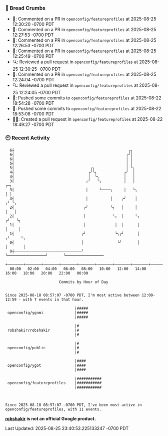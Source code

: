 ### 🍞 Bread Crumbs

 * 💬: Commented on a PR in  `openconfig/featureprofiles` at 2025-08-25 12:30:20 -0700 PDT
 * 💬: Commented on a PR in  `openconfig/featureprofiles` at 2025-08-25 12:27:53 -0700 PDT
 * 💬: Commented on a PR in  `openconfig/featureprofiles` at 2025-08-25 12:26:53 -0700 PDT
 * 💬: Commented on a PR in  `openconfig/featureprofiles` at 2025-08-25 12:25:49 -0700 PDT
 * 🔍: Reviewed a pull request in  `openconfig/featureprofiles` at 2025-08-25 12:30:25 -0700 PDT
 * 💬: Commented on a PR in  `openconfig/featureprofiles` at 2025-08-25 12:24:04 -0700 PDT
 * 🔍: Reviewed a pull request in  `openconfig/featureprofiles` at 2025-08-25 12:24:05 -0700 PDT
 * 🚢: Pushed some commits to `openconfig/featureprofiles` at 2025-08-22 18:54:28 -0700 PDT
 * 🚢: Pushed some commits to `openconfig/featureprofiles` at 2025-08-22 18:53:08 -0700 PDT
 * ✍🏼: Created a pull request in `openconfig/featureprofiles` at 2025-08-22 18:49:27 -0700 PDT

### 🕘 Recent Activity
```
  6┼                                                   ╭╮
  6┤                                                  ╭╯│
  6┤                                                  │ │
  5┤                                                  │ │
  5┤                                  ╭╮              │ ╰╮
  4┤                                 ╭╯╰╮            ╭╯  │
  4┤                                 │  ╰╮           │   │
  3┤                                ╭╯   ╰╮          │   │                      ╭─╮
  3┤                                │     ╰────╮     │   ╰╮                     │ │
  3┤                                │          │    ╭╯    │                    ╭╯ ╰╮
  2┤                               ╭╯          ╰╮   │     │                    │   │
  2┤                               │            ╰╮  │     ╰╮                  ╭╯   ╰╮
  1┤                               │             │  │      │                  │     │
  1┤                              ╭╯             ╰╮╭╯      │                 ╭╯     ╰╮
  0┤                              │               ╰╯       │                 │       │
  0┼──────────────────────────────╯                        ╰─────────────────╯       ╰─────────────────
    +───────+───────+───────+───────+───────+───────+───────+───────+───────+───────+───────+───────+────
  00:00   02:00   04:00   06:00   08:00   10:00   12:00   14:00   16:00   18:00   20:00   22:00   00:00   

						Commits by Hour of Day


Since 2025-08-18 08:57:07 -0700 PDT, I'm most active between 12:00-12:59 - with 7 events in that hour.

```



```
                               |#####
 openconfig/ygnmi              |#####
                               |#####

                               |#
 robshakir/robshakir           |#
                               |#

                               |#
 openconfig/public             |#
                               |#

                               |####
 openconfig/ygot               |####
                               |####

                               |###########
 openconfig/featureprofiles    |###########
                               |###########



Since 2025-08-18 08:57:07 -0700 PDT, I've been most active in openconfig/featureprofiles, with 11 events.

```
**[robshakir](mailto:robjs@google.com) is not an official Google product.**  


Last Updated: 2025-08-25 23:40:53.225133247 -0700 PDT
